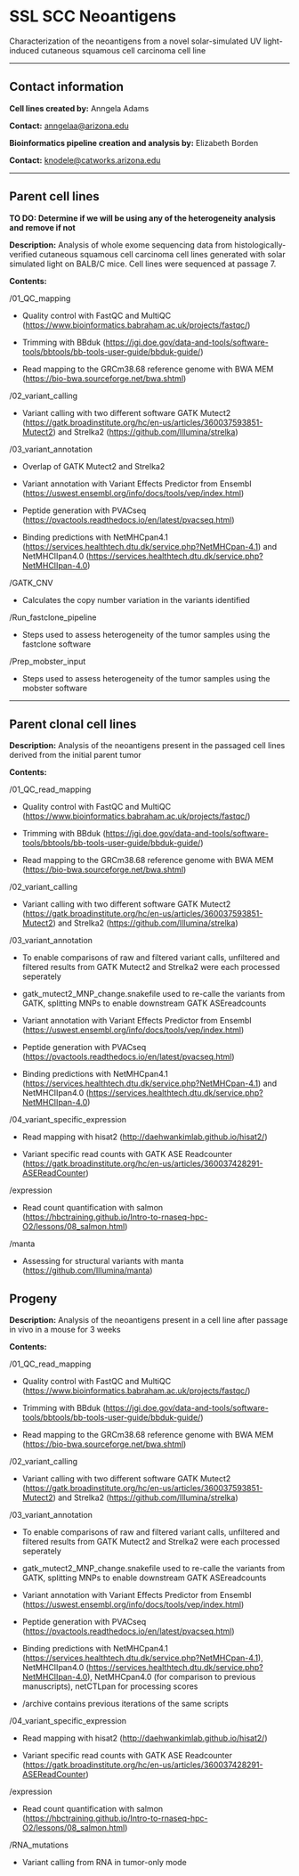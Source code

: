 # SSL SCC Neoantigens

Characterization of the neoantigens from a novel solar-simulated UV light-induced cutaneous squamous cell carcinoma cell line

----

## Contact information

**Cell lines created by:** Anngela Adams

**Contact:** anngelaa@arizona.edu

**Bioinformatics pipeline creation and analysis by:** Elizabeth Borden

**Contact:** knodele@catworks.arizona.edu

---

## Parent cell lines

**TO DO: Determine if we will be using any of the heterogeneity analysis and remove if not**

**Description:** Analysis of whole exome sequencing data from histologically-verified cutaneous squamous cell carcinoma cell lines generated with solar simulated light on BALB/C mice. Cell lines were sequenced at passage 7.

**Contents:**

/01_QC_mapping

* Quality control with FastQC and MultiQC (https://www.bioinformatics.babraham.ac.uk/projects/fastqc/)

* Trimming with BBduk (https://jgi.doe.gov/data-and-tools/software-tools/bbtools/bb-tools-user-guide/bbduk-guide/)

* Read mapping to the GRCm38.68 reference genome with BWA MEM (https://bio-bwa.sourceforge.net/bwa.shtml)

/02_variant_calling

* Variant calling with two different software GATK Mutect2 (https://gatk.broadinstitute.org/hc/en-us/articles/360037593851-Mutect2) and Strelka2 (https://github.com/Illumina/strelka)

/03_variant_annotation

* Overlap of GATK Mutect2 and Strelka2

* Variant annotation with Variant Effects Predictor from Ensembl (https://uswest.ensembl.org/info/docs/tools/vep/index.html)

* Peptide generation with PVACseq (https://pvactools.readthedocs.io/en/latest/pvacseq.html)

* Binding predictions with NetMHCpan4.1 (https://services.healthtech.dtu.dk/service.php?NetMHCpan-4.1) and NetMHCIIpan4.0 (https://services.healthtech.dtu.dk/service.php?NetMHCIIpan-4.0)

/GATK_CNV 

* Calculates the copy number variation in the variants identified

/Run_fastclone_pipeline

* Steps used to assess heterogeneity of the tumor samples using the fastclone software

/Prep_mobster_input

* Steps used to assess heterogeneity of the tumor samples using the mobster software

---

## Parent clonal cell lines

**Description:** Analysis of the neoantigens present in the passaged cell lines derived from the initial parent tumor

**Contents:**

/01_QC_read_mapping

* Quality control with FastQC and MultiQC (https://www.bioinformatics.babraham.ac.uk/projects/fastqc/)

* Trimming with BBduk (https://jgi.doe.gov/data-and-tools/software-tools/bbtools/bb-tools-user-guide/bbduk-guide/)

* Read mapping to the GRCm38.68 reference genome with BWA MEM (https://bio-bwa.sourceforge.net/bwa.shtml)

/02_variant_calling

* Variant calling with two different software GATK Mutect2 (https://gatk.broadinstitute.org/hc/en-us/articles/360037593851-Mutect2) and Strelka2 (https://github.com/Illumina/strelka)

/03_variant_annotation

* To enable comparisons of raw and filtered variant calls, unfiltered and filtered results from GATK Mutect2 and Strelka2 were each processed seperately

* gatk_mutect2_MNP_change.snakefile used to re-calle the variants from GATK, splitting MNPs to enable downstream GATK ASEreadcounts

* Variant annotation with Variant Effects Predictor from Ensembl (https://uswest.ensembl.org/info/docs/tools/vep/index.html) 

* Peptide generation with PVACseq (https://pvactools.readthedocs.io/en/latest/pvacseq.html)

* Binding predictions with NetMHCpan4.1 (https://services.healthtech.dtu.dk/service.php?NetMHCpan-4.1) and NetMHCIIpan4.0 (https://services.healthtech.dtu.dk/service.php?NetMHCIIpan-4.0)

/04_variant_specific_expression

* Read mapping with hisat2 (http://daehwankimlab.github.io/hisat2/) 

* Variant specific read counts with GATK ASE Readcounter (https://gatk.broadinstitute.org/hc/en-us/articles/360037428291-ASEReadCounter)

/expression

* Read count quantification with salmon (https://hbctraining.github.io/Intro-to-rnaseq-hpc-O2/lessons/08_salmon.html)

/manta

* Assessing for structural variants with manta (https://github.com/Illumina/manta)

## Progeny

**Description:** Analysis of the neoantigens present in a cell line after passage in vivo in a mouse for 3 weeks

**Contents:**


 /01_QC_read_mapping

* Quality control with FastQC and MultiQC (https://www.bioinformatics.babraham.ac.uk/projects/fastqc/)

* Trimming with BBduk (https://jgi.doe.gov/data-and-tools/software-tools/bbtools/bb-tools-user-guide/bbduk-guide/)

* Read mapping to the GRCm38.68 reference genome with BWA MEM (https://bio-bwa.sourceforge.net/bwa.shtml)

/02_variant_calling

* Variant calling with two different software GATK Mutect2 (https://gatk.broadinstitute.org/hc/en-us/articles/360037593851-Mutect2) and Strelka2 (https://github.com/Illumina/strelka)

/03_variant_annotation

* To enable comparisons of raw and filtered variant calls, unfiltered and filtered results from GATK Mutect2 and Strelka2 were each processed seperately

* gatk_mutect2_MNP_change.snakefile used to re-calle the variants from GATK, splitting MNPs to enable downstream GATK ASEreadcounts

* Variant annotation with Variant Effects Predictor from Ensembl (https://uswest.ensembl.org/info/docs/tools/vep/index.html)

* Peptide generation with PVACseq (https://pvactools.readthedocs.io/en/latest/pvacseq.html)

* Binding predictions with NetMHCpan4.1 (https://services.healthtech.dtu.dk/service.php?NetMHCpan-4.1), NetMHCIIpan4.0 (https://services.healthtech.dtu.dk/service.php?NetMHCIIpan-4.0), NetMHCpan4.0 (for comparison to previous manuscripts), netCTLpan for processing scores

* /archive contains previous iterations of the same scripts 

/04_variant_specific_expression

* Read mapping with hisat2 (http://daehwankimlab.github.io/hisat2/)

* Variant specific read counts with GATK ASE Readcounter (https://gatk.broadinstitute.org/hc/en-us/articles/360037428291-ASEReadCounter)

/expression

* Read count quantification with salmon (https://hbctraining.github.io/Intro-to-rnaseq-hpc-O2/lessons/08_salmon.html)

/RNA_mutations

* Variant calling from RNA in tumor-only mode
